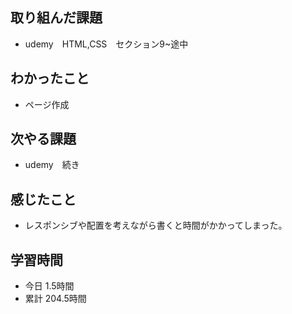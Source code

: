 ## 取り組んだ課題
- udemy　HTML,CSS　セクション9~途中
## わかったこと
- ページ作成
## 次やる課題
- udemy　続き
## 感じたこと
- レスポンシブや配置を考えながら書くと時間がかかってしまった。
## 学習時間
- 今日 1.5時間
- 累計 204.5時間
